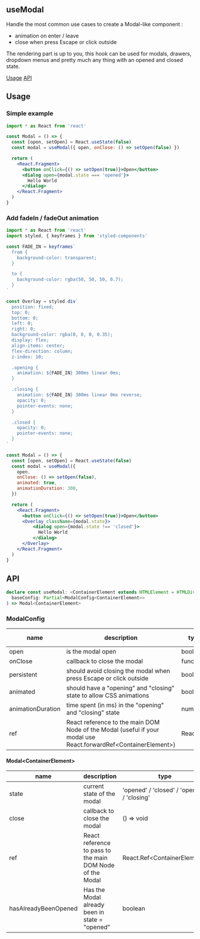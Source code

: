 ## useModal

Handle the most common use cases to create a Modal-like component :

- animation on enter / leave
- close when press Escape or click outside

The rendering part is up to you, this hook can be used for modals, drawers, dropdown menus and pretty much any thing with an opened and closed state.


[Usage](#usage)
[API](#api)


## Usage

### Simple example

```jsx harmony
import * as React from 'react'

const Modal = () => {
  const [open, setOpen] = React.useState(false)
  const modal = useModal({ open, onClose: () => setOpen(false) })

  return (
    <React.Fragment>
      <button onClick={() => setOpen(true)}>Open</button>
      <dialog open={modal.state === 'opened'}>
        Hello World
      </dialog>
    </React.Fragment>
  )
}
```


### Add fadeIn / fadeOut animation

```jsx harmony
import * as React from 'react'
import styled, { keyframes } from 'styled-components'

const FADE_IN = keyframes`
  from {
    background-color: transparent;
  }

  to {
    background-color: rgba(50, 50, 50, 0.7);
  }
`

const Overlay = styled.div`
  position: fixed;
  top: 0;
  bottom: 0;
  left: 0;
  right: 0;
  background-color: rgba(0, 0, 0, 0.35);
  display: flex;
  align-items: center;
  flex-direction: column;
  z-index: 10;

  .opening {
    animation: ${FADE_IN} 300ms linear 0ms;
  }

  .closing {
    animation: ${FADE_IN} 300ms linear 0ms reverse;
    opacity: 0;
    pointer-events: none;
  }

  .closed {
    opacity: 0;
    pointer-events: none;
  }
`

const Modal = () => {
  const [open, setOpen] = React.useState(false)
  const modal = useModal({
    open,
    onClose: () => setOpen(false),
    animated: true,
    animationDuration: 300,
  })

  return (
    <React.Fragment>
      <button onClick={() => setOpen(true)}>Open</button>
      <Overlay className={modal.state}>
          <dialog open={modal.state !== 'closed'}>
            Hello World
          </dialog>
      </Overlay>
    </React.Fragment>
  )
}
```

## API

```typescript jsx
declare const useModal: <ContainerElement extends HTMLElement = HTMLDivElement>(
  baseConfig: Partial<ModalConfig<ContainerElement>>
) => Modal<ContainerElement>
```

### ModalConfig

| name | description | type | default value |
| --- | --- | --- | --- |
| open | is the modal open | boolean | false |
| onClose | callback to close the modal | function | - |
| persistent | should avoid closing the modal when press Escape or click outside | boolean | false |
| animated | should have a "opening" and "closing" state to allow CSS animations | boolean | false |
| animationDuration | time spent (in ms) in the "opening" and "closing" state | number | 300 |
| ref | React reference to the main DOM Node of the Modal (useful if your modal use React.forwardRef\<ContainerElement\>) | React.Ref | null | 

#### Modal\<ContainerElement\>

| name | description | type |
| --- | --- | --- |
| state | current state of the modal | 'opened' / 'closed' / 'opening' / 'closing' |
| close | callback to close the modal | () => void |
| ref | React reference to pass to the main DOM Node of the Modal | React.Ref\<ContainerElement\> |
| hasAlreadyBeenOpened | Has the Modal already been in state = "opened" | boolean |

